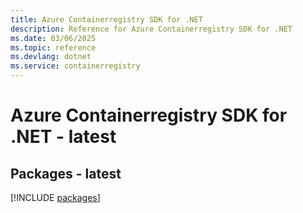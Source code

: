 ```yaml
---
title: Azure Containerregistry SDK for .NET
description: Reference for Azure Containerregistry SDK for .NET
ms.date: 03/06/2025
ms.topic: reference
ms.devlang: dotnet
ms.service: containerregistry
---
```

# Azure Containerregistry SDK for .NET - latest
## Packages - latest
[!INCLUDE [packages](containerregistry-index.md)]